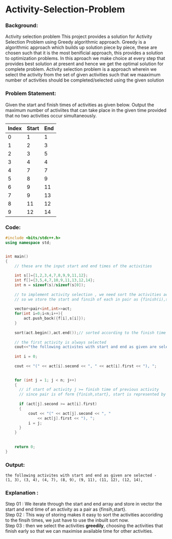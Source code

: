 # Activity-Selection-Problem

### Background:
Activity selection problem
This project provides a solution for Activity Selection Problem using Greedy algorithmic approach. Greedy is a algorithmic approach which builds up solution piece by piece, these are chosen such that it is the most benificial approach, this provides a solution to optimization problems. In this aproach we make choice at every step that provides best solution at present and hence we get the optimal solution for complete problem.
Activity selection problem is a approach wherein we select the activity from the set of given activities such that we maaximum number of activities should be completed/selected using the given solution


### Problem Statement:
Given the start and finish times of activities as given below. Output the maximum number of activiites that can take place in the given time provided that no two activities occur simultaneously.

| Index  | Start | End    |
| -----  | ----- | ------ |
| 0      | 1     | 1      |
| 1      | 2     | 3      |
| 2      | 3     | 5      |
| 3      | 4     | 4      |
| 4      | 7     | 7      |
| 5      | 8     | 9      |
| 6      | 9     | 11     |
| 7      | 9     | 13     |
| 8      | 11    | 12     |
| 9      | 12    | 14     |


### Code:

```cpp
#include <bits/stdc++.h>
using namespace std;


int main()
{
    // these are the input start and end times of the activities
    
    int s[]={1,2,3,4,7,8,9,9,11,12};
    int f[]={3,5,4,7,10,9,11,13,12,14};
    int n = sizeof(s)/sizeof(s[0]);
    
    // to implement activity selection , we need sort the activities according to the finish times
    // so we store the start and finsih of each in pair as {finish(i),start(i)}
    
    vector<pair<int,int>>act;
    for(int i=0;i<n;i++){
        act.push_back({f[i],s[i]});
    }
    
    sort(act.begin(),act.end());// sorted according to the finish time
    
    // the first activity is always selected
    cout<<"the following activites with start and end as given are selected - "<<endl;
    
    int i = 0;
    
    cout << "(" << act[i].second << ", " << act[i].first << "), ";

    
    for (int j = 1; j < n; j++)
    {
      // if start of activity j >= finish time of previous activity
      // since pair is of form {finish,start}, start is represented by .second and finsih by .first
      
      if (act[j].second >= act[i].first)
      {
          cout << "(" << act[j].second << ", "
              << act[j].first << "), ";
          i = j;
      }
    }
    
    
    return 0;
}

```


### Output:
```
the following activites with start and end as given are selected - 
(1, 3), (3, 4), (4, 7), (8, 9), (9, 11), (11, 12), (12, 14),
```

### Explanation : 

Step 01 : We iterate through the start and end array and store in vector the start and end time of an activity as a pair as {finsih,start}.<br />
Step 02 : This way of storing makes it easy to sort the activities accoriding to the finsih times, we just have to use the inbuilt sort now.<br />
Step 03 : then we select the activities **greedily**, choosing the activities that finish early so that we can maximise available time for other activities.
